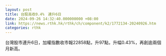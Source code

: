 ```yaml
---
layout: post
title: 台股高收0.4%　連升6日
date: 2024-09-26 14:32:40.000000000 +08:00
link: https://news.rthk.hk/rthk/ch/component/k2/1772134-20240926.htm
categories: rthk
---
```


台灣股市連升6日，加權指數收市報22858點，升97點，升幅0.43%，再創逾兩個月新高。
